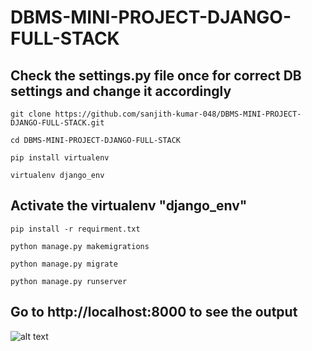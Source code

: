 # DBMS-MINI-PROJECT-DJANGO-FULL-STACK

## Check the settings.py file once for correct DB settings and change it accordingly

```
git clone https://github.com/sanjith-kumar-048/DBMS-MINI-PROJECT-DJANGO-FULL-STACK.git
```
```
cd DBMS-MINI-PROJECT-DJANGO-FULL-STACK
```
```
pip install virtualenv
```
```
virtualenv django_env
```

## Activate the virtualenv "django_env"

```
pip install -r requirment.txt
```
```
python manage.py makemigrations
```
```
python manage.py migrate
```
```
python manage.py runserver
```

## Go to http://localhost:8000 to see the output

![alt text](https://github.com/sanjith-kumar-048/DBMS-MINI-PROJECT-DJANGO-FULL-STACK/static/img/Screenshot_20220108_142325.png?raw=true)

